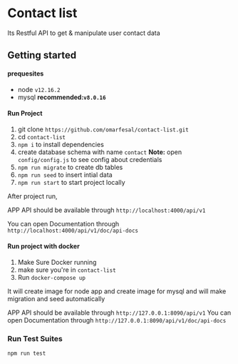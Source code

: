 # Contact list

Its Restful API to get & manipulate user contact data

## Getting started

#### prequesites

- node `v12.16.2`
- mysql **recommended:`v8.0.16`**

#### Run Project

1. git clone `https://github.com/omarfesal/contact-list.git`
2. cd `contact-list`
3. `npm i` to install dependencies
4. create database schema with name `contact` **Note:** open `config/config.js` to see config about credentials
5. `npm run migrate` to create db tables
6. `npm run seed` to insert intial data
7. `npm run start` to start project locally

After project run,

APP API should be available through `http://localhost:4000/api/v1`

You can open Documentation through `http://localhost:4000/api/v1/doc/api-docs`

#### Run project with docker

1. Make Sure Docker running
2. make sure you're in `contact-list`
3. Run `docker-compose up`

It will create image for node app and create image for mysql and will make migration and seed automatically

APP API should be available through `http://127.0.0.1:8090/api/v1`
You can open Documentation through `http://127.0.0.1:8090/api/v1/doc/api-docs`

### Run Test Suites

`npm run test`
